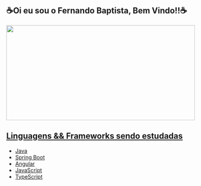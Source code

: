 ## ☕Oi eu sou o Fernando Baptista, Bem Vindo!!☕

<div align="center">
  <a href="https://github.com/fernandobaptistaneto">
</div>
<img width="498" height="250" src="https://analyticsindiamag.com/wp-content/uploads/2019/04/giphy-7.gif" class="attachment-full size-full thb-lazyload wp-post-image lazyautosizes lazyloaded" alt="" data-src="https://analyticsindiamag.com/wp-content/uploads/2019/04/giphy-7.gif" data-sizes="auto" sizes="375px">

  <div>
    <h2>Linguagens && Frameworks sendo estudadas</h2>
    <ul class="check-list">
      <li>Java</li>
      <li>Spring Boot</li>
      <li>Angular</li>
      <li>JavaScript</li>
      <li>TypeScript</li>
    </ul>
  </div>

